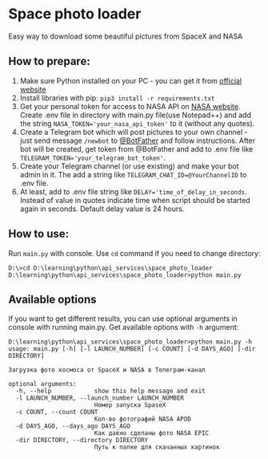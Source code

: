 # Space photo loader

Easy way to download some beautiful pictures from SpaceX and NASA

## How to prepare:
1. Make sure Python installed on your PC - you can get it from [official website](https://www.python.org/)
2. Install libraries with pip:
`pip3 install -r requirements.txt`
3. Get your personal token for access to NASA API on [NASA website](https://api.nasa.gov/).
Create .env file in directory with main.py file(use Notepad++) and add the string `NASA_TOKEN='your_nasa_api_token'` to it (without any quotes).
4. Create a Telegram bot which will post pictures to your own channel - just send message `/newbot` to [@BotFather](https://telegram.me/BotFather) and follow instructions.
After bot will be created, get token from @BotFather and add to .env file like `TELEGRAM_TOKEN='your_telegram_bot_token'`.
5. Create your Telegram channel (or use existing) and make your bot admin in it. The add a string like `TELEGRAM_CHAT_ID=@YourChannelID` to .env file.
6. At least, add to .env file string like `DELAY='time_of_delay_in_seconds`. 
Instead of value in quotes indicate time when script should be started again in seconds.
Default delay value is 24 hours.

## How to use:
Run `main.py` with console. Use `cd` command if you need to change directory:
```
D:\>cd D:\learning\python\api_services\space_photo_loader
D:\learning\python\api_services\space_photo_loader>python main.py
```
## Available options
If you want to get different results, you can use optional arguments in console with running main.py.
Get available options with `-h` argument:
```
D:\learning\python\api_services\space_photo_loader>python main.py -h
usage: main.py [-h] [-l LAUNCH_NUMBER] [-c COUNT] [-d DAYS_AGO] [-dir DIRECTORY]

Загрузка фото космоса от SpaceX и NASA в Телеграм-канал

optional arguments:
  -h, --help            show this help message and exit
  -l LAUNCH_NUMBER, --launch_number LAUNCH_NUMBER
                        Номер запуска SpaseX
  -c COUNT, --count COUNT
                        Кол-во фотографий NASA APOD
  -d DAYS_AGO, --days_ago DAYS_AGO
                        Как давно сделаны фото NASA EPIC
  -dir DIRECTORY, --directory DIRECTORY
                        Путь к папке для скачанных картинок
```